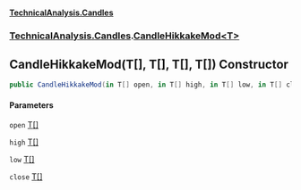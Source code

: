 #### [TechnicalAnalysis.Candles](TechnicalAnalysis.Candles.md 'TechnicalAnalysis.Candles')
### [TechnicalAnalysis.Candles](TechnicalAnalysis.Candles.md#TechnicalAnalysis.Candles 'TechnicalAnalysis.Candles').[CandleHikkakeMod&lt;T&gt;](CandleHikkakeMod_T_.md 'TechnicalAnalysis.Candles.CandleHikkakeMod<T>')

## CandleHikkakeMod(T[], T[], T[], T[]) Constructor

```csharp
public CandleHikkakeMod(in T[] open, in T[] high, in T[] low, in T[] close);
```
#### Parameters

<a name='TechnicalAnalysis.Candles.CandleHikkakeMod_T_.CandleHikkakeMod(T[],T[],T[],T[]).open'></a>

`open` [T](CandleHikkakeMod_T_.md#TechnicalAnalysis.Candles.CandleHikkakeMod_T_.T 'TechnicalAnalysis.Candles.CandleHikkakeMod<T>.T')[[]](https://docs.microsoft.com/en-us/dotnet/api/System.Array 'System.Array')

<a name='TechnicalAnalysis.Candles.CandleHikkakeMod_T_.CandleHikkakeMod(T[],T[],T[],T[]).high'></a>

`high` [T](CandleHikkakeMod_T_.md#TechnicalAnalysis.Candles.CandleHikkakeMod_T_.T 'TechnicalAnalysis.Candles.CandleHikkakeMod<T>.T')[[]](https://docs.microsoft.com/en-us/dotnet/api/System.Array 'System.Array')

<a name='TechnicalAnalysis.Candles.CandleHikkakeMod_T_.CandleHikkakeMod(T[],T[],T[],T[]).low'></a>

`low` [T](CandleHikkakeMod_T_.md#TechnicalAnalysis.Candles.CandleHikkakeMod_T_.T 'TechnicalAnalysis.Candles.CandleHikkakeMod<T>.T')[[]](https://docs.microsoft.com/en-us/dotnet/api/System.Array 'System.Array')

<a name='TechnicalAnalysis.Candles.CandleHikkakeMod_T_.CandleHikkakeMod(T[],T[],T[],T[]).close'></a>

`close` [T](CandleHikkakeMod_T_.md#TechnicalAnalysis.Candles.CandleHikkakeMod_T_.T 'TechnicalAnalysis.Candles.CandleHikkakeMod<T>.T')[[]](https://docs.microsoft.com/en-us/dotnet/api/System.Array 'System.Array')